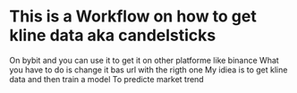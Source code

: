<h1> This is a Workflow on how to get kline data aka candelsticks</h1>
<p1> On bybit and you can use it to get it on other platforme like binance</p1>
<p2> What you have to do is change it bas url with the rigth one</p2>
<p3> My idiea is to get kline data and then train a model</p3>
<p4> To predicte market trend</p4>
